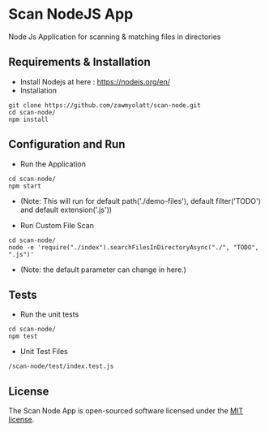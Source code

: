 # Scan NodeJS App
Node Js Application for scanning &amp; matching files in directories

## Requirements & Installation
- Install Nodejs at here : https://nodejs.org/en/
- Installation 
```
git clone https://github.com/zawmyolatt/scan-node.git
cd scan-node/
npm install
```

## Configuration and Run
- Run the Application
```
cd scan-node/
npm start
```
- (Note: This will run for default path('./demo-files'), default filter('TODO') and default extension('.js'))

- Run Custom File Scan
```
cd scan-node/
node -e 'require("./index").searchFilesInDirectoryAsync("./", "TODO", ".js")' 
```
- (Note: the default parameter can change in here.)

## Tests
- Run the unit tests
```
cd scan-node/
npm test
```
- Unit Test Files
```
/scan-node/test/index.test.js
```

## License

The Scan Node App is open-sourced software licensed under the [MIT license](https://opensource.org/licenses/MIT).